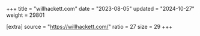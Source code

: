 +++
title = "willhackett.com"
date = "2023-08-05"
updated = "2024-10-27"
weight = 29801

[extra]
source = "https://willhackett.com/"
ratio = 27
size = 29
+++

